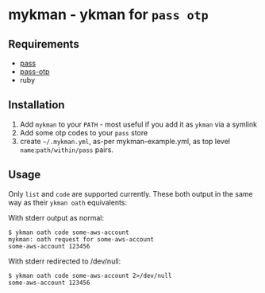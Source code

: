 # mykman - ykman for `pass otp`

## Requirements
* [pass](https://www.passwordstore.org/)
* [pass-otp](https://github.com/tadfisher/pass-otp)
* ruby

## Installation

1. Add `mykman` to your `PATH` - most useful if you add it as `ykman` via a symlink
1. Add some otp codes to your `pass` store
1. create `~/.mykman.yml`, as-per mykman-example.yml, as top level `name`:`path/within/pass` pairs.

## Usage

Only `list` and `code` are supported currently. These both output in the same way as their `ykman oath` equivalents:

With stderr output as normal:
```shell
$ ykman oath code some-aws-account
mykman: oath request for some-aws-account
some-aws-account 123456
```
With stderr redirected to /dev/null:
```shell
$ ykman oath code some-aws-account 2>/dev/null
some-aws-account 123456
```
